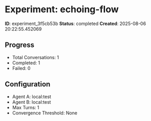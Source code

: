 # Experiment: echoing-flow

**ID**: experiment_3f5cb53b
**Status**: completed
**Created**: 2025-08-06 20:22:55.452069

## Progress

- Total Conversations: 1
- Completed: 1
- Failed: 0

## Configuration

- Agent A: local:test
- Agent B: local:test
- Max Turns: 1
- Convergence Threshold: None
